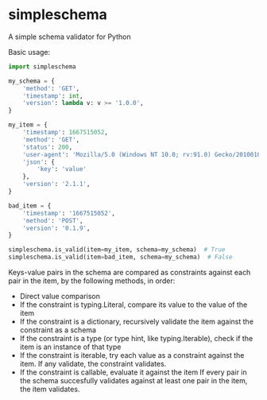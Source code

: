 
# simpleschema

A simple schema validator for Python

Basic usage:
```python
import simpleschema

my_schema = {
	'method': 'GET',
	'timestamp': int,
	'version': lambda v: v >= '1.0.0',
}

my_item = {
	'timestamp': 1667515052,
	'method': 'GET',
	'status': 200,
	'user-agent': 'Mozilla/5.0 (Windows NT 10.0; rv:91.0) Gecko/20100101 Firefox/91.0',
	'json': {
		'key': 'value'
	},
	'version': '2.1.1',
}

bad_item = {
	'timestamp': '1667515052',
	'method': 'POST',
	'version': '0.1.9',
}

simpleschema.is_valid(item=my_item, schema=my_schema)  # True
simpleschema.is_valid(item=bad_item, schema=my_schema)  # False
```

Keys-value pairs in the schema are compared as constraints against each pair in the item, by the following methods, in order:
- Direct value comparison
- If the constraint is typing.Literal, compare its value to the value of the item
- If the constraint is a dictionary, recursively validate the item against the constraint as a schema
- If the constraint is a type (or type hint, like typing.Iterable), check if the item is an instance of that type
- If the constraint is iterable, try each value as a constraint against the item. If any validate, the constraint validates.
- If the constraint is callable, evaluate it against the item
If every pair in the schema succesfully validates against at least one pair in the item, the item validates.

